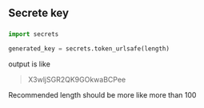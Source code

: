 ## Secrete key

### 

```py
import secrets

generated_key = secrets.token_urlsafe(length)
```
output is like
> X3wljSGR2QK9GOkwaBCPee

Recommended length should be more like more than 100